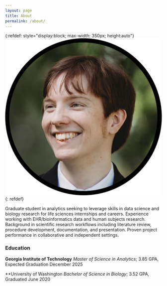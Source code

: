 ```yaml
---
layout: page
title: About
permalink: /about/
---
```

{:refdef: style="display:block; max-width: 350px; height:auto"}
![pfp](/assets/images/pfp.webp)
{: refdef}

Graduate student in analytics seeking to leverage skills in data science and biology research for life sciences internships
and careers. Experience working with EHR/bioinformatics data and human subjects research. Background in scientific
research workflows including literature review, procedure development, documentation, and presentation. Proven project
performance in collaborative and independent settings.

### Education

**Georgia Institute of Technology**
*Master of Science in Analytics*; 3.85 GPA, Expected Graduation December 2025

**University of Washington
*Bachelor of Science in Biology*; 3.52 GPA, Graduated June 2020